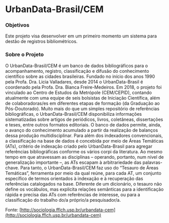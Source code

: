# UrbanData-Brasil/CEM

### Objetivos
Este projeto visa desenvolver em um primeiro momento um sistema para destão de registros bibliométricos.

### Sobre o Projeto

O UrbanData-Brasil/CEM é um banco de dados bibliográficos para o acompanhamento, registro, classificação e difusão do conhecimento científico sobre as cidades brasileiras. Fundado no início dos anos 1990 pela Profa. Dra. Licia Valladares, desde 2014 o UrbanData-Brasil é coordenado pela Profa. Dra. Bianca Freire-Medeiros. Em 2018, o projeto foi vinculado ao Centro de Estudos da Metrópole (CEM/CEPID), contando atualmente com uma equipe de seis bolsistas de Iniciação Científica, além de colaboradoras/es em diferentes etapas de formação (da Graduação ao Pós-Doutorado).
Muito mais do que um simples repositório de referências bibliográficas, o UrbanData-Brasil/CEM disponibiliza informações sistematizadas sobre artigos de periódicos, livros, coletâneas, dissertações e teses, entre outros formatos editoriais. O banco de dados permite, ainda, o avanço do conhecimento acumulado a partir da realização de balanços dessa produção multidisciplinar. Para além dos indexadores convencionais, a classificação na base de dados é concebida por meio de Áreas Temáticas (ATs), critério de indexação criado pelo UrbanData-Brasil para agregar referências bibliográficas conforme os vários corpi da literatura. Ao mesmo tempo em que atravessam as disciplinas – operando, portanto, num nível de generalização importante –, as ATs escapam à arbitrariedade das palavras-chave. Para tanto, o UrbanData-Brasil/CEM faz uso do “Tesauro de Áreas Temáticas”, ferramenta por meio da qual reúne, para cada AT, um conjunto específico de termos orientados à indexação e à recuperação das referências catalogados na base. Diferente de um dicionário, o tesauro não define os vocábulos, mas explicita relações semânticas para a identificação rápida e precisa das ATs com referências de interesse, ou para a classificação do trabalho do/a próprio/a pesquisador/a.

Fonte: [http://sociologia.fflch.usp.br/urbandata-cem](http://sociologia.fflch.usp.br/urbandata-cem)
